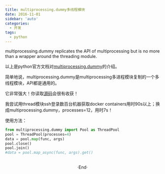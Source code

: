 ```yaml
---
title: multiprocessing.dummy多线程模块
date: 2016-11-01
sidebar: 'auto'
categories:
  - 开发
tags:
  - python
---
```


multiprocessing.dummy replicates the API of multiprocessing but is no more than a wrapper around the threading module.

以上是python官方文档对[multiprocessing.dummy](https://docs.python.org/2/library/multiprocessing.html#module-multiprocessing.dummy)的介绍。

简单地说，multiprocessing.dummy是multiprocessing多进程模块复制的一个多线程模块，API都是通用的。

它非常强大！你读取[源码](https://github.com/python/cpython/tree/master/Lib/multiprocessing/dummy)会很有收获！

我尝试用thread模块ssh登录数百台机器获取docker containers用时90s以上；换成multiprocessing.dummy，processes=12，用时7s！

使用方法：

```python
from multiprocessing.dummy import Pool as ThreadPool 
pool = ThreadPool(processes=4)
data = pool.map(func, args)
pool.close()
pool.join()
#data = pool.map_async(func, args).get()
```
<br>

<center>  ·End·  </center>
